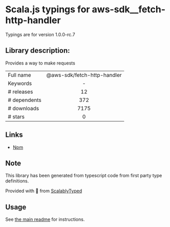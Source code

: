 
# Scala.js typings for aws-sdk__fetch-http-handler

Typings are for version 1.0.0-rc.7

## Library description:
Provides a way to make requests

|                    |                 |
| ------------------ | :-------------: |
| Full name          | @aws-sdk/fetch-http-handler |
| Keywords           | - |
| # releases         | 12 |
| # dependents       | 372 |
| # downloads        | 7175 |
| # stars            | 0 |

## Links
- [Npm](https://www.npmjs.com/package/%40aws-sdk%2Ffetch-http-handler)
    


## Note
This library has been generated from typescript code from first party type definitions.

Provided with :purple_heart: from [ScalablyTyped](https://github.com/oyvindberg/ScalablyTyped)

## Usage
See [the main readme](../../readme.md) for instructions.


